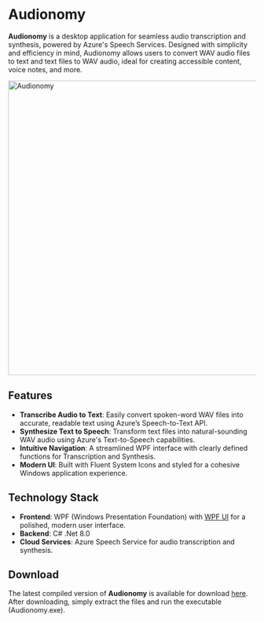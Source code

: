 # Audionomy

**Audionomy** is a desktop application for seamless audio transcription and synthesis, powered by Azure's Speech Services. Designed with simplicity and efficiency in mind, Audionomy allows users to convert WAV audio files to text and text files to WAV audio, ideal for creating accessible content, voice notes, and more.

<img width="600" alt="Audionomy" src="https://github.com/user-attachments/assets/fb65cb5d-2258-421e-b1bc-f95e9059193f">



## Features

- **Transcribe Audio to Text**: Easily convert spoken-word WAV files into accurate, readable text using Azure’s Speech-to-Text API.
- **Synthesize Text to Speech**: Transform text files into natural-sounding WAV audio using Azure's Text-to-Speech capabilities.
- **Intuitive Navigation**: A streamlined WPF interface with clearly defined functions for Transcription and Synthesis.
- **Modern UI**: Built with Fluent System Icons and styled for a cohesive Windows application experience.

## Technology Stack

- **Frontend**: WPF (Windows Presentation Foundation) with [WPF UI](https://github.com/lepoco/wpfui) for a polished, modern user interface.
- **Backend**: C# .Net 8.0
- **Cloud Services**: Azure Speech Service for audio transcription and synthesis.

## Download
The latest compiled version of **Audionomy** is available for download [here](https://github.com/nept47/Audionomy/releases/download/v0.1.5-alpha/Audionomy-v0.1.5-alpha.7z). After downloading, simply extract the files and run the executable (Audionomy.exe).


